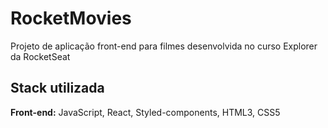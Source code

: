 # RocketMovies

Projeto de aplicação front-end para filmes desenvolvida no curso Explorer da RocketSeat

## Stack utilizada

**Front-end:** JavaScript, React, Styled-components, HTML3, CSS5
